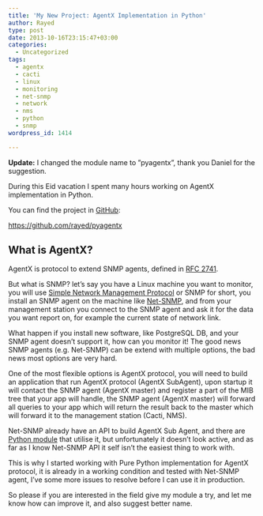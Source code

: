 ```yaml
---
title: 'My New Project: AgentX Implementation in Python'
author: Rayed
type: post
date: 2013-10-16T23:15:47+03:00
categories:
  - Uncategorized
tags:
  - agentx
  - cacti
  - linux
  - monitoring
  - net-snmp
  - network
  - nms
  - python
  - snmp
wordpress_id: 1414

---
```

<p><strong>Update:</strong> I changed the module name to &#8221;pyagentx&#8221;, thank you Daniel for the suggestion.</p>
<p>During this Eid vacation I spent many hours working on AgentX implementation in Python.</p>
<p>You can find the project in <a href="https://github.com/">GitHub</a>:</p>
<p><a href="https://github.com/rayed/pyagentx">https://github.com/rayed/pyagentx</a></p>
<h2>What is AgentX?</h2>
<p>AgentX is protocol to extend SNMP agents, defined in <a href="http://www.ietf.org/rfc/rfc2741.txt">RFC 2741</a>.</p>
<p>But what is SNMP? let&#8217;s say you have a Linux machine you want to monitor, you will use <a href="http://en.wikipedia.org/wiki/Simple_Network_Management_Protocol">Simple Network Management Protocol</a> or SNMP for short, you install an SNMP agent on the machine like <a href="http://net-snmp.sourceforge.net/">Net-SNMP</a>, and from your management station you connect to the SNMP agent and ask it for the data you want report on, for example the current state of network link.</p>
<p>What happen if you install new software, like PostgreSQL DB, and your SNMP agent doesn&#8217;t support it, how can you monitor it! The good news SNMP agents (e.g. Net-SNMP) can be extend with multiple options, the bad news most options are very hard.</p>
<p>One of the most flexible options is AgentX protocol, you will need to build an application that run AgentX protocol (AgentX SubAgent), upon startup it will contact the SNMP agent (AgentX master) and register a part of the MIB tree that your app will handle, the SNMP agent (AgentX master) will forward all queries to your app which will return the result back to the master which will forward it to the management station (Cacti, NMS).</p>
<p>Net-SNMP already have an API to build AgentX Sub Agent, and there are <a href="http://sourceforge.net/projects/python-agentx/">Python module</a> that utilise it, but unfortunately it doesn&#8217;t look active, and as far as I know Net-SNMP API it self isn&#8217;t the easiest thing to work with.</p>
<p>This is why I started working with Pure Python implementation for AgentX protocol, it is already in a working condition and tested with Net-SNMP agent, I&#8217;ve some more issues to resolve before I can use it in production.</p>
<p>So please if you are interested in the field give my module a try, and let me know how can improve it, and also suggest better name.</p>

